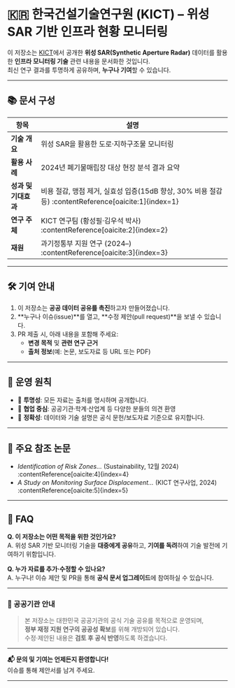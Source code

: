 # 🇰🇷 한국건설기술연구원 (KICT) – 위성 SAR 기반 인프라 현황 모니터링

이 저장소는 [KICT](https://www.kict.re.kr)에서 공개한 **위성 SAR(Synthetic Aperture Radar)** 데이터를 활용한 **인프라 모니터링 기술** 관련 내용을 문서화한 것입니다.  
최신 연구 결과를 투명하게 공유하며, **누구나 기여**할 수 있습니다.

---

## 📚 문서 구성

| 항목 | 설명 |
|------|------|
| **기술 개요** | 위성 SAR을 활용한 도로·지하구조물 모니터링 |
| **활용 사례** | 2024년 폐기물매립장 대상 현장 분석 결과 요약 |
| **성과 및 기대효과** | 비용 절감, 맹점 제거, 실효성 입증(15dB 향상, 30% 비용 절감 등) :contentReference[oaicite:1]{index=1} |
| **연구 주체** | KICT 연구팀 (황성필·김우석 박사) :contentReference[oaicite:2]{index=2} |
| **재원** | 과기정통부 지원 연구 (2024–) :contentReference[oaicite:3]{index=3} |

---

## 🛠 기여 안내

1. 이 저장소는 **공공 데이터 공유를 촉진**하고자 만들어졌습니다.  
2. **누구나 이슈(issue)**를 열고, **수정 제안(pull request)**을 보낼 수 있습니다.  
3. PR 제출 시, 아래 내용을 포함해 주세요:
   - **변경 목적** 및 **관련 연구 근거**  
   - **출처 정보**(예: 논문, 보도자료 등 URL 또는 PDF)

---

## 🧾 운영 원칙

- 📌 **투명성**: 모든 자료는 출처를 명시하며 공개합니다.  
- 🤝 **협업 중심**: 공공기관·학계·산업계 등 다양한 분들의 의견 환영  
- 🧭 **정확성**: 데이터와 기술 설명은 공식 문헌/보도자료 기준으로 유지합니다.

---

## 📄 주요 참조 논문

- *Identification of Risk Zones…* (Sustainability, 12월 2024) :contentReference[oaicite:4]{index=4}  
- *A Study on Monitoring Surface Displacement…* (KICT 연구사업, 2024) :contentReference[oaicite:5]{index=5}

---

## 📌 FAQ

**Q. 이 저장소는 어떤 목적을 위한 것인가요?**  
A. 위성 SAR 기반 모니터링 기술을 **대중에게 공유**하고, **기여를 독려**하여 기술 발전에 기여하기 위함입니다.

**Q. 누가 자료를 추가·수정할 수 있나요?**  
A. 누구나! 이슈 제안 및 PR을 통해 **공식 문서 업그레이드**에 참여하실 수 있습니다.

---

### 📌 공공기관 안내

> 본 저장소는 대한민국 공공기관의 공식 기술 공유를 목적으로 운영되며,  
> **정부 재정 지원 연구의 공공성 확보**를 위해 개방되어 있습니다.  
> 수정·제안된 내용은 **검토 후 공식 반영**하도록 하겠습니다.

---

**📬 문의 및 기여는 언제든지 환영합니다!**  
이슈를 통해 제안서를 남겨 주세요.

---

